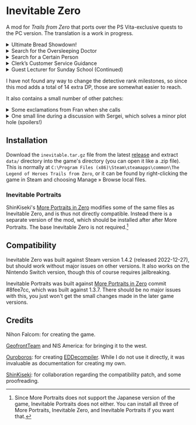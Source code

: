 # Inevitable Zero

A mod for *Trails from Zero* that ports over the PS Vita-exclusive quests to the
PC version. The translation is a work in progress.

<details><summary>Ultimate Bread Showdown!</summary>
In chapter 2, first day, after returning from Armorica Village.

The result is announced in chapter 3, second day.

For this one I also rename «Luscious Orange» to «Zesty Orange», because
I couldn't find any other way to get the translation to make sense.
</details>
<details><summary>Search for the Oversleeping Doctor</summary>
Chapter 2, second day.

After talking to Azel, he disappears until you leave and come back. I don't know
if this is how it works in the Vita version or if it's a bug in this patch.
</details>
<details><summary>Search for a Certain Person</summary>
Chapter 3, fifth day.
</details>
<details><summary>Clerk’s Customer Service Guidance</summary>
Start of chapter 4.
</details>
<details><summary>Guest Lecturer for Sunday School (Continued)</summary>
Start of chapter 4.
</details>

I have not found any way to change the detective rank milestones,
so since this mod adds a total of 14 extra DP, those are somewhat easier to reach.

It also contains a small number of other patches:

<details><summary>Some exclamations from Fran when she calls</summary>
When asking the gang to find Colin, and after exploring the Moon Temple.
</details>
<details><summary>One small line during a discussion with Sergei, which solves a minor plot hole (spoilers!)</summary>
When discussing the D∴G Cult, Sergei writes down how it is spelled.
</details>

## Installation

Download the `inevitable.tar.gz` file from the latest [release](https://github.com/Kyuuhachi/Inevitable-Zero/releases)
and extract `data/` directory into the game's directory (you can open it like a .zip file).
This is normally at
`C:\Program Files (x86)\Steam\steamapps\common\The Legend of Heroes Trails from Zero`,
or it can be found by right-clicking the game in Steam and choosing Manage » Browse local files.

### Inevitable Portraits

ShinKiseki's [More Portraits in Zero](https://github.com/shinkiseki/MorePortraitsInZero) modifies some of the same files as Inevitable Zero, and is thus not directly compatible. Instead there is a separate version of the mod, which should be installed after after More Portraits. The base Inevitable Zero is not required.[^no-jp]

[^no-jp]: Since More Portraits does not support the Japanese version of the game, Inevitable Portraits does not either. You can install all three of More Portraits, Inevitable Zero, and Inevitable Portraits if you want that.

## Compatibility

Inevitable Zero was built against Steam version 1.4.2 (released 2022-12-27), but should work without major issues on other versions.
It also works on the Nintendo Switch version, though this of course requires jailbreaking.

Inevitable Portraits was built against [More Portraits in Zero](https://github.com/shinkiseki/MorePortraitsInZero) commit #8fee7cc, which was built against 1.3.7.
There should be no major issues with this, you just won't get the small changes made in the later game versions.

## Credits
Nihon Falcom: for creating the game.

[GeofrontTeam](https://github.com/GeofrontTeam) and NIS America: for bringing it to the west.

[Ouroboros](https://github.com/Ouroboros): for creating [EDDecompiler](https://github.com/Ouroboros/EDDecompiler). While I do not use it directly, it was invaluable as documentation for creating my own.

[ShinKiseki](https://github.com/shinkiseki): for collaboration regarding the compatibility patch, and some proofreading.
